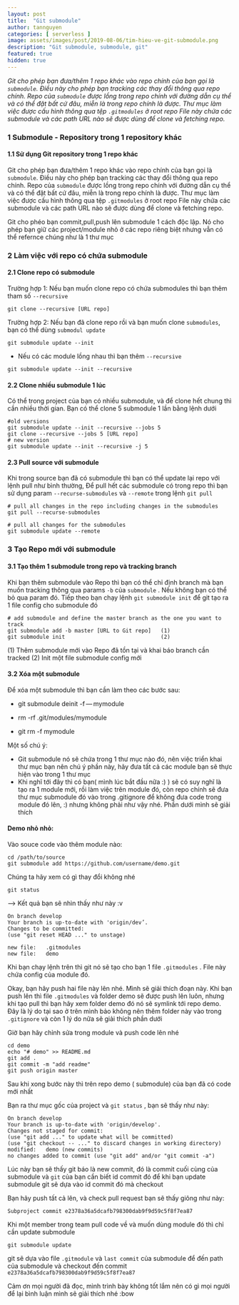 ```yaml
---
layout: post
title:  "Git submodule"
author: tannguyen
categories: [ serverless ]
image: assets/images/post/2019-08-06/tim-hieu-ve-git-submodule.png
description: "Git submodule, submodule, git"
featured: true
hidden: true
---
```


*Git cho phép bạn đưa/thêm 1 repo khác vào repo chính của bạn gọi là `submodule`. Điều này cho phép bạn tracking các thay đổi thông qua repo chính. 
 Repo của `submodule` được lồng trong repo chính với đường dẫn cụ thể và có thể đặt bất cứ đâu, miễn là trong repo chính là được. Thư mục làm việc được cấu hình thông qua tệp `.gitmodules` ở root repo
 File này chứa các submodule và các path URL  nào sẽ được dùng để clone và fetching repo.*

### 1 Submodule - Repository trong 1 repository khác
#### 1.1 Sử dụng Git repository trong 1 repo khác

Git cho phép bạn đưa/thêm 1 repo khác vào repo chính của bạn gọi là `submodule`. Điều này cho phép bạn tracking các thay đổi thông qua repo chính. 
Repo của `submodule` được lồng trong repo chính với đường dẫn cụ thể và có thể đặt bất cứ đâu, miễn là trong repo chính là được. Thư mục làm việc được cấu hình thông qua tệp `.gitmodules` ở root repo
File này chứa các submodule và các path URL  nào sẽ được dùng để clone và fetching repo.

Git cho phéo bạn commit,pull,push lên submodule 1 cách độc lập. Nó cho phép bạn giữ các project/module nhỏ ở các repo riêng biệt nhưng vẫn có thể refernce chúng như là 1 thư mục

### 2 Làm việc với repo có chứa submodule

#### 2.1 Clone repo có submodule

Trường hợp 1: Nếu bạn muốn clone repo có chứa submodules thì bạn thêm tham số `--recursive`

```text
git clone --recursive [URL repo]
```

Trường hợp 2: Nếu bạn đã clone repo rồi và bạn muốn clone `submodules`, bạn có thể dùng `submodul update`

```text
git submodule update --init
```
 * Nếu có các module lồng nhau thì bạn thêm `--recursive`
 ```text
git submodule update --init --recursive
```

#### 2.2 Clone nhiều submodule 1 lúc

Có thể trong project của bạn có nhiều submodule, và để clone hết chung thì cần nhiều thời gian.
Bạn có thể clone 5 submodule 1 lần bằng lệnh dưới
```text
#old versions
git submodule update --init --recursive --jobs 5
git clone --recursive --jobs 5 [URL repo]
# new version
git submodule update --init --recursive -j 5
```

#### 2.3 Pull source với submodule
Khi trong source bạn đã có submodule thì bạn có thể update lại repo với lệnh pull như bình thường,
Để pull hết các submodule có trong repo thì bạn sử dụng param `--recurse-submodules` và `--remote` trong lệnh  `git pull`

```text
# pull all changes in the repo including changes in the submodules
git pull --recurse-submodules

# pull all changes for the submodules
git submodule update --remote
```
### 3 Tạo Repo mới với submodule
#### 3.1 Tạo thêm 1 submodule trong repo và tracking branch

Khi bạn thêm submodule vào Repo thì bạn có thể chỉ định branch mà bạn muốn tracking thông qua params `-b` của `submodule` .
Nếu không bạn có thể bỏ qua param đó. Tiếp theo bạn chạy lệnh `git submodule init` để git tạo ra 1 file config cho submodule đó 

```shell
# add submodule and define the master branch as the one you want to track
git submodule add -b master [URL to Git repo]   (1)
git submodule init                              (2)
```

(1) Thêm submodule mới vào Repo đã tồn tại và khai báo branch cần tracked
(2) Init một file submodule config mới 

#### 3.2 Xóa một submodule
Để xóa một submodule thì bạn cần làm theo các bước sau: 

* git submodule deinit -f — mymodule
  
* rm -rf .git/modules/mymodule
  
* git rm -f mymodule

Một số chú ý:

* Git submodule nó sẽ chứa trong 1 thư mục nào đó, nên việc triển khai thư mục bạn nên chú ý phần này, 
  hãy đưa tất cả các module bạn sẽ thực hiện vào trong 1 thư mục
* Khi nghĩ tới đây thì có bạn( mình lúc bắt đầu nữa :) ) sẽ có suy nghĩ là tạo ra 1 module mới, 
  rồi làm việc trên module đó, còn repo chính sẽ đưa thư mục submodule đó vào trong .gitignore để không đưa code trong module đó lên, :) 
  nhưng không phải như vậy nhé. Phần dưới mình sẽ giải thích
  
#### Demo nhỏ nhỏ: 

Vào souce code vào thêm module nào:
```shell
cd /path/to/source
git submodule add https://github.com/username/demo.git
 ```

Chúng ta hãy xem có gì thay đổi không nhé

```shell 
git status
```
--> Kết quả bạn sẽ nhìn thấy như này :v 
```shell
On branch develop
Your branch is up-to-date with 'origin/dev’.
Changes to be committed:
(use "git reset HEAD ..." to unstage)

new file:   .gitmodules
new file:   demo
```

Khi bạn chạy lệnh trên thì git nó sẽ tạo cho bạn 1 file `.gitmodules` . File này chứa config của module đó.

Okay, bạn hãy push hai file này lên nhé. Mình sẽ giải thích đoạn này. 
Khi bạn push lên thì file `.gitmodules` và folder demo sẽ được push lên luôn, nhưng khi tạo pull thì bạn hãy xem folder 
demo đó nó sẽ symlink tới repo demo. Đây là lý do tại sao ở trên mình bảo không nên thêm folder này vào trong `.gitignore` 
và còn 1 lý do nữa sẽ giải thích phần dưới

Giờ bạn hãy chỉnh sửa trong module và push code lên nhé

```shell
cd demo
echo "# demo" >> README.md
git add .
git commit -m "add readme"
git push origin master
```
Sau khi xong bước này thì trên repo demo ( submodule) của bạn đã có code mới nhất

Bạn ra thư mục gốc của project và `git status` , bạn sẽ thấy như này:

```shell 
On branch develop
Your branch is up-to-date with 'origin/develop'.
Changes not staged for commit:
(use "git add ..." to update what will be committed)
(use "git checkout -- ..." to discard changes in working directory)
modified:   demo (new commits)
no changes added to commit (use "git add" and/or "git commit -a")
```

Lúc này bạn sẽ thấy git báo là new commit, đó là commit cuối cùng của submodule và `git` của bạn cần biết id commit đó 
để khi bạn update submodule git sẽ dựa vào id commit đó mà checkout

Bạn hãy push tất cả lên, và check pull request bạn sẽ thấy giông như này:

```text
Subproject commit e2378a36a5dcafb798300dab9f9d59c5f8f7ea87
```

Khi một member trong team pull code về và muốn dùng module đó thì chỉ cần update submodule

```text
git submodule update
```

git sẽ dựa vào file `.gitmodule` và `last commit` của submodule để đến path của submodule và 
checkout đến commit `e2378a36a5dcafb798300dab9f9d59c5f8f7ea87`

Cảm ơn mọi người đã đọc, mình trình bày không tốt lắm nên có gì mọi người để lại bình luận mình sẽ giải thích nhé :bow